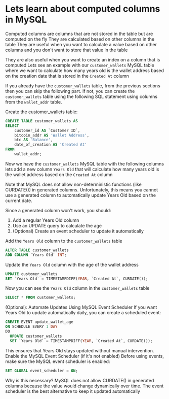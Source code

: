 # Lets learn about computed columns in MySQL

Computed columns are columns that are not stored in the table but are computed on the fly
They are calculated based on other columns in the table
They are useful when you want to calculate a value based on other columns 
and you don't want to store that value in the table

They are also useful when you want to create an index on a column that is computed
Lets see an example with our `customer_wallets` MySQL table where we want to calculate how many years old is 
the wallet address based on the creation date that is stored in the `Created At` column

If you already have the `customer_wallets` table, from the previous sections then you can skip the following part.
If not, you can create the `customer_wallets` table using the following SQL statement using columns from the `wallet_addr` table.

Create the customer_wallets table:

```sql
CREATE TABLE customer_wallets AS
SELECT
    customer_id AS `Customer ID`,
    bitcoin_addr AS 'Wallet Address',
    btc AS 'Balance',
    date_of_creation AS 'Created At'
FROM
    wallet_addr;
```

Now we have the `customer_wallets` MySQL table with the following columns lets add a 
new column `Years Old` that will calculate how many years old is the wallet address based on the `Created At` column

Note that MySQL does not allow non-deterministic functions (like CURDATE()) in generated columns. 
Unfortunately, this means you cannot use a generated column to automatically update Years Old based on the current date.

Since a generated column won't work, you should:

1. Add a regular Years Old column
1. Use an UPDATE query to calculate the age
1. (Optional) Create an event scheduler to update it automatically

Add the `Years Old` column to the `customer_wallets` table
```sql
ALTER TABLE customer_wallets 
ADD COLUMN `Years Old` INT;
```
Update the `Years Old` column with the age of the wallet address
```sql
UPDATE customer_wallets 
SET `Years Old` = TIMESTAMPDIFF(YEAR, `Created At`, CURDATE());
```
Now you can see the `Years Old` column in the `customer_wallets` table
```sql
SELECT * FROM customer_wallets;
```
(Optional): Automate Updates Using MySQL Event Scheduler
If you want Years Old to update automatically daily, you can create a scheduled event:
```sql
CREATE EVENT update_wallet_age
ON SCHEDULE EVERY 1 DAY
DO
  UPDATE customer_wallets 
  SET `Years Old` = TIMESTAMPDIFF(YEAR, `Created At`, CURDATE());
```
This ensures that Years Old stays updated without manual intervention. Enable the MySQL Event Scheduler (if it's not enabled)
Before using events, make sure the MySQL event scheduler is enabled:
```sql
SET GLOBAL event_scheduler = ON;
```
 Why is this necessary?
MySQL does not allow CURDATE() in generated columns because the value would change dynamically over time. The event scheduler is the best alternative to keep it updated automatically